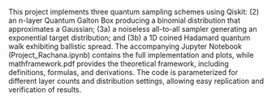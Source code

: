 This project implements three quantum sampling schemes using Qiskit: (2) an n-layer Quantum Galton Box producing a binomial distribution that approximates a Gaussian; (3a) a noiseless all-to-all sampler generating an exponential target distribution; and (3b) a 1D coined Hadamard quantum walk exhibiting ballistic spread. The accompanying Jupyter Notebook (Project_Rachana.ipynb) contains the full implementation and plots, while mathframework.pdf provides the theoretical framework, including definitions, formulas, and derivations. The code is parameterized for different layer counts and distribution settings, allowing easy replication and verification of results.
